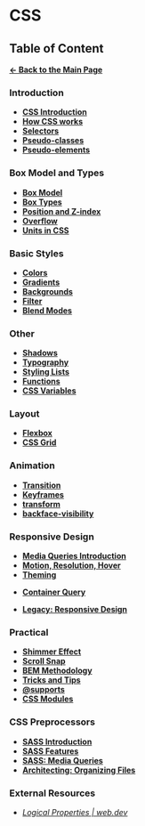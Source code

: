 # CSS

## Table of Content

[**&larr; Back to the Main Page**](./../README.md)

<div></div>

### Introduction

- [**CSS Introduction**](./css-basics.md)
- [**How CSS works**](./how-css-works.md)
- [**Selectors**](./selectors.md)
- [**Pseudo-classes**](./pseudo-classes.md)
- [**Pseudo-elements**](./pseudo-elements.md)

<div></div>

### Box Model and Types

- [**Box Model**](./box-model.md)
- [**Box Types**](./box-types.md)
- [**Position and Z-index**](./position.md)
- [**Overflow**](./overflow.md)
- [**Units in CSS**](./units.md)

<div></div>

### Basic Styles

- [**Colors**](./colors.md)
- [**Gradients**](./gradients.md)
- [**Backgrounds**](./bg.md)
- [**Filter**](./filter.md)
- [**Blend Modes**](./blend-modes.md)

<div></div>

### Other

- [**Shadows**](./shadows.md)
- [**Typography**](./typography.md)
- [**Styling Lists**](./lists.md)
- [**Functions**](./functions.md)
- [**CSS Variables**](./css-variables.md)

<div></div>

### Layout

- [**Flexbox**](./flexbox.md)
- [**CSS Grid**](./css-grid.md)

<div></div>

### Animation

- [**Transition**](./transition.md)
- [**Keyframes**](./keyframe.md)
- [**transform**](./transform.md)
- [**backface-visibility**](./backface-visibility.md)

<div></div>

### Responsive Design

- [**Media Queries Introduction**](./media-queries-intro.md)
- [**Motion, Resolution, Hover**](./media-queries-more.md)
- [**Theming**](./theming.md)

<div></div>

- [**Container Query**](./container-query.md)

<div></div>

- [**Legacy: Responsive Design**](./media-queries-legacy.md)

<div></div>

### Practical

- [**Shimmer Effect**](./shimmer-effect.md)
- [**Scroll Snap**](./scroll-snap.md)
- [**BEM Methodology**](./bem.md)
- [**Tricks and Tips**](./tips.md)
- [**@supports**](./supports.md)
- [**CSS Modules**](./css-modules.md)

<div></div>

### CSS Preprocessors

- [**SASS Introduction**](./sass.md)
- [**SASS Features**](./sass-features.md)
- [**SASS: Media Queries**](./sass-media-queries.md)
- [**Architecting: Organizing Files**](./scss-architecting.md)

<div></div>

### External Resources

- [_Logical Properties | web.dev_](https://web.dev/learn/css/logical-properties/)

<div></div>

<br>
